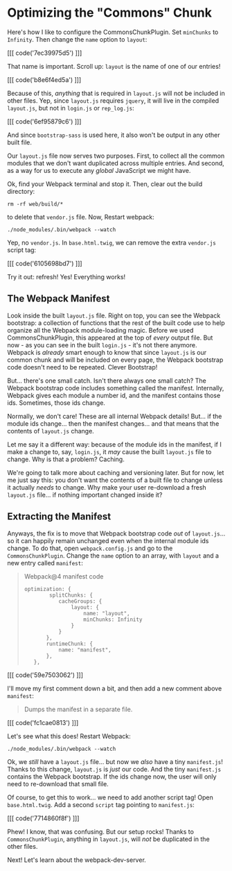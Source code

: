 # Optimizing the "Commons" Chunk

Here's how I like to configure the CommonsChunkPlugin. Set `minChunks` to `Infinity`.
Then change the `name` option to `layout`:

[[[ code('7ec39975d5') ]]]

That name is important. Scroll up: `layout` is the name of one of our entries!

[[[ code('b8e6f4ed5a') ]]]

Because of this, *anything* that is required in `layout.js` will not be included
in other files. Yep, since `layout.js` requires `jquery`, it will live in the compiled
`layout.js`, but not in `login.js` or `rep_log.js`:

[[[ code('6ef95879c6') ]]]

And since `bootstrap-sass` is used here, it also won't be output in any other
built file.

Our `layout.js` file now serves two purposes. First, to collect all the common modules
that we don't want duplicated across multiple entries. And second, as a way for us
to execute any *global* JavaScript we might have.

Ok, find your Webpack terminal and stop it. Then, clear out the build directory:

```terminal
rm -rf web/build/*
```

to delete that `vendor.js` file. Now, Restart webpack:

```terminal-silent
./node_modules/.bin/webpack --watch
```

Yep, no `vendor.js`. In `base.html.twig`, we can remove the extra `vendor.js`
script tag:

[[[ code('6105698bd7') ]]]

Try it out: refresh! Yes! Everything works!

## The Webpack Manifest

Look inside the built `layout.js` file. Right on top, you can see the Webpack bootstrap:
a collection of functions that the rest of the built code use to help organize all
the Webpack module-loading magic. Before we used CommonsChunkPlugin, this appeared
at the top of *every* output file. But now - as you can see in the built `login.js` -
it's not there anymore. Webpack is *already* smart enough to know that since `layout.js`
is our common chunk and will be included on every page, the Webpack bootstrap code
doesn't need to be repeated. Clever Bootstrap!

But... there's one small catch. Isn't there always one small catch? The Webpack
bootstrap code includes something called the manifest. Internally, Webpack gives
each module a number id, and the manifest contains those ids. Sometimes, those
ids change.

Normally, we don't care! These are all internal Webpack details! But... if the module
ids change... then the manifest changes... and that means that the contents of
`layout.js` change. 

Let me say it a different way: because of the module ids in the manifest, if I make
a change to, say, `login.js`, it *may* cause the built `layout.js` file to change.
Why is that a problem? Caching.

We're going to talk more about caching and versioning later. But for now, let me
just say this: you don't want the contents of a built file to change unless it actually
*needs* to change. Why make your user re-download a fresh `layout.js` file... if
nothing important changed inside it?

## Extracting the Manifest

Anyways, the fix is to move that Webpack bootstrap code *out* of `layout.js`... so it
can happily remain unchanged even when the internal module ids change. To do that,
open `webpack.config.js` and go to the `CommonsChunkPlugin`. Change the `name` option
to an array, with `layout` and a new entry called `manifest`:

> Webpack@4 manifest code
> ```
> optimization: {
>         splitChunks: {
>            cacheGroups: {
>                layout: {
>                    name: "layout",
>                    minChunks: Infinity
>                }
>            }
>        },
>        runtimeChunk: {
>            name: "manifest",
>        },
>    },
>```

[[[ code('59e7503062') ]]]

I'll move my first comment down a bit, and then add a new comment above `manifest`:

> Dumps the manifest in a separate file.

[[[ code('fc1cae0813') ]]]

Let's see what this does! Restart Webpack:

```terminal-silent
./node_modules/.bin/webpack --watch
```

Ok, we *still* have a `layout.js` file... but now we *also* have a tiny `manifest.js`!
Thanks to this change, `layout.js` is *just* our code. And the tiny `manifest.js`
contains the Webpack bootstrap. If the ids change now, the user will only need to
re-download that small file.

Of course, to get this to work... we need to add another script tag! Open `base.html.twig`.
Add a second `script` tag pointing to `manifest.js`:

[[[ code('7714860f8f') ]]]

Phew! I know, that was confusing. But our setup rocks! Thanks to `CommonsChunkPlugin`,
anything in `layout.js`, will *not* be duplicated in the other files.

Next! Let's learn about the webpack-dev-server.
